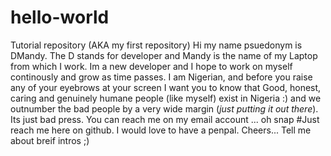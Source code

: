 # hello-world
Tutorial repository (AKA my first repository)
Hi my name psuedonym is DMandy. The D stands for developer and Mandy is the name of my Laptop from which I work. Im a new developer and I hope to work on myself continously and grow as time passes. I am Nigerian, and before you raise any of your eyebrows at your screen I want you to know that Good, honest, caring and genuinely humane people (like myself) exist in Nigeria :) and we outnumber the bad people by a very wide margin (*just putting it out there*). Its just bad press.
You can reach me on my email account ... oh snap #Just reach me here on github. I would love to have a penpal.
Cheers... Tell me about breif intros ;)
